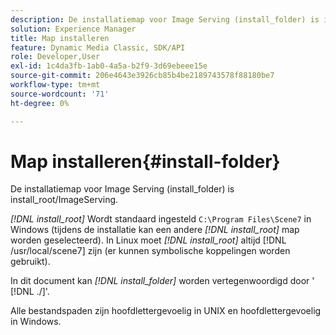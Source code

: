 ```yaml
---
description: De installatiemap voor Image Serving (install_folder) is install_root/ImageServing.
solution: Experience Manager
title: Map installeren
feature: Dynamic Media Classic, SDK/API
role: Developer,User
exl-id: 1c4da3fb-1ab0-4a5a-b2f9-3d69ebeee15e
source-git-commit: 206e4643e3926cb85b4be2189743578f88180be7
workflow-type: tm+mt
source-wordcount: '71'
ht-degree: 0%

---
```


# Map installeren{#install-folder}

De installatiemap voor Image Serving (install_folder) is install_root/ImageServing.

*[!DNL install_root]* Wordt standaard ingesteld  `C:\Program Files\Scene7` in Windows (tijdens de installatie kan een andere  *[!DNL install_root]* map worden geselecteerd). In Linux moet *[!DNL install_root]* altijd [!DNL /usr/local/scene7] zijn (er kunnen symbolische koppelingen worden gebruikt).

In dit document kan *[!DNL install_folder]* worden vertegenwoordigd door &#39; [!DNL ./]&#39;.

Alle bestandspaden zijn hoofdlettergevoelig in UNIX en hoofdlettergevoelig in Windows.
